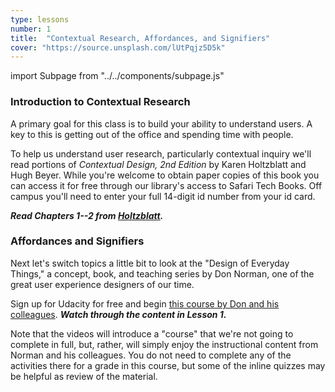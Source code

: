 ```yaml
---
type: lessons
number: 1
title:  "Contextual Research, Affordances, and Signifiers"
cover: "https://source.unsplash.com/lUtPqjz5D5k"
---
```

import Subpage from "../../components/subpage.js"

<Subpage slug="contextual-research">

### Introduction to Contextual Research

A primary goal for this class is to build your ability to understand users.
A key to this is getting out of the office and spending time with people.

To help us understand user research, particularly contextual inquiry
we'll read portions of *Contextual Design, 2nd Edition* by Karen Holtzblatt and Hugh Beyer. While you're welcome to obtain paper copies of this book you can access it for free through our library's access to Safari Tech Books. Off campus you'll need to enter your full 14-digit id number from your id card.

***Read Chapters 1--2 from [Holtzblatt][holtz].***

</Subpage>
<Subpage slug="affordances-and-signifiers" isActive={false}>

### Affordances and Signifiers

Next let's switch topics a little bit to look at the "Design of Everyday Things," a concept, book, and teaching series by Don Norman, one of the great user experience designers of our time.

Sign up for Udacity for free and begin [this course by Don and his colleagues][norman]. ***Watch through the content in Lesson 1.***

Note that the videos will introduce a "course" that we're not going to complete in full,
but, rather, will simply enjoy the instructional content from Norman and his colleagues. You do not need to complete any of the activities there for a grade in this course, but some of the inline quizzes may be helpful as review of the material.

</Subpage>

[holtz]: http://0-proquest.safaribooksonline.com.library.cedarville.edu/book/design/9780128011362
[norman]: https://www.udacity.com/course/design101
